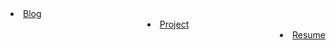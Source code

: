  <li id="blogli" class="on" ><a href="{{ site.url }}"><span>Blog</span></a></li>
 <li id="projectli" style="text-align:center"><a href="{{ site.url }}/project"><span>Project</span></a></li>
 <li style="text-align:right"><a href="http://job.oschina.net/resume/share/b461df" target="view_window" ><span>Resume</span></a></li>